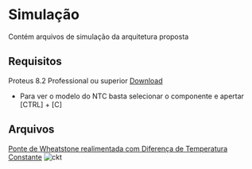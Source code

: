 # Simulação

Contém arquivos de simulação da arquitetura proposta

## Requisitos

Proteus 8.2 Professional ou superior [Download](https://www.labcenter.com/downloads/)

* Para ver o modelo do NTC basta selecionar o componente e apertar [CTRL] + [C]

## Arquivos
[Ponte de Wheatstone realimentada com Diferença de Temperatura Constante](IDEAL_FWB_DTC.pdsprj)
![ckt](https://user-images.githubusercontent.com/62115394/198166529-13636da9-ddcb-45d6-bd4b-fd451e56d4da.svg)
